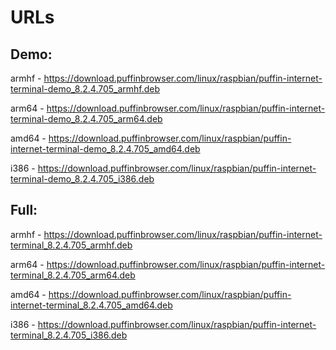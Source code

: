 # URLs
## Demo:
armhf - https://download.puffinbrowser.com/linux/raspbian/puffin-internet-terminal-demo_8.2.4.705_armhf.deb

arm64 - https://download.puffinbrowser.com/linux/raspbian/puffin-internet-terminal-demo_8.2.4.705_arm64.deb

amd64 - https://download.puffinbrowser.com/linux/raspbian/puffin-internet-terminal-demo_8.2.4.705_amd64.deb

i386  - https://download.puffinbrowser.com/linux/raspbian/puffin-internet-terminal-demo_8.2.4.705_i386.deb

## Full:
armhf - https://download.puffinbrowser.com/linux/raspbian/puffin-internet-terminal_8.2.4.705_armhf.deb

arm64 - https://download.puffinbrowser.com/linux/raspbian/puffin-internet-terminal_8.2.4.705_arm64.deb

amd64 - https://download.puffinbrowser.com/linux/raspbian/puffin-internet-terminal_8.2.4.705_amd64.deb

i386  - https://download.puffinbrowser.com/linux/raspbian/puffin-internet-terminal_8.2.4.705_i386.deb

